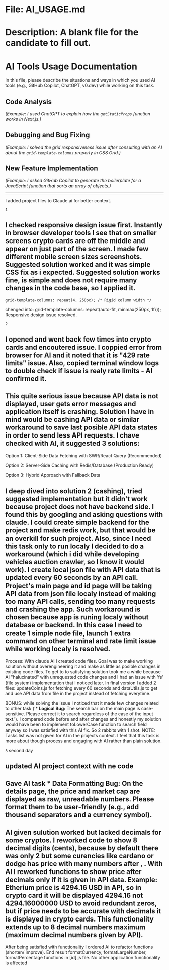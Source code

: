 # File: AI_USAGE.md
# Description: A blank file for the candidate to fill out.

# AI Tools Usage Documentation

In this file, please describe the situations and ways in which you used AI tools (e.g., GitHub Copilot, ChatGPT, v0.dev) while working on this task.

## Code Analysis

*(Example: I used ChatGPT to explain how the `getStaticProps` function works in Next.js.)*

## Debugging and Bug Fixing

*(Example: I solved the grid responsiveness issue after consulting with an AI about the `grid-template-columns` property in CSS Grid.)*

## New Feature Implementation

*(Example: I asked GitHub Copilot to generate the boilerplate for a JavaScript function that sorts an array of objects.)*

----------------------------------------------------------------------------------------------------------------------------------------------------------------------------------------------

I added project files to Claude.ai for better context.

`1`
## I checked responsive design issue first. Instantly in browser developer tools I see that on smaller screens crypto cards are off the middle and appear on just part of the screen. I made few different mobile screen sizes screenshots. Suggested solution worked and it was simple CSS fix as i expected. Suggested solution works fine, is simple and does not require many changes in the code base, so I applied it.

    grid-template-columns: repeat(4, 250px); /* Rigid column width */
chenged into:
    grid-template-columns: repeat(auto-fit, minmax(250px, 1fr));
Responsive design issue resolved.




`2`
##   I opened and went back few times into crypto cards and encoutered issue. I coppied error from browser for AI and it noted that it is "429 rate limits" issue. Also, copied terminal window logs to double check if issue is realy rate limits  - AI confirmed it.

## This quite serious issue because API data is not displayed, user gets error messages and application itself is crashing. Solution I have in mind would be cashing API data or similar workaround to save last posible API data states in order to send less API requests. I chave checked with AI, it suggested 3 solutions:

Option 1: Client-Side Data Fetching with SWR/React Query (Recommended)

Option 2: Server-Side Caching with Redis/Database (Production Ready)

Option 3: Hybrid Approach with Fallback Data

## I deep dived into solution 2 (cashing), tried suggested implementation but it didn't work because project does not have backend side. I found this by googling and asking questions with claude. I could create simple backend for the project and make redis work, but that would be an overkill for such project. Also, since I need this task only to run localy I decided to do a workaround (which i did while developing vehicles auction crawler, so I know it would work). I create local json file with API data that is updated every 60 seconds by an API call. Project's main page and id page will be taking API data from json file localy instead of making too many API calls, sending too many requests and crashing the app. Such workaround is chosen because app is runing localy without database or backend. In this case I need to create 1 simple node file, launch 1 extra command on other terminal and rate limit issue while working localy is resolved.

Process: With claude AI I created code files. Goal was to make working solution without overengineering it and make as little as posible changes in existing code files. To get to to satisfying solution took me a while because AI "halucinated" with unrequested code changes and I had an issue with 'fs' (file system) implementation that I noticed later. In final version I added 2 files: updateCoins.js for fetching every 60 seconds and dataUtils.js to get and use API data from file in the project instead of fetching everytime.

BONUS: while solving the issue I noticed that it made few changes related to other task ('* **Logical Bug:** The search bar on the main page is case-sensitive. Please correct it to search regardless of the case of the input text.'). I compared code before and after changes and honestly my solution would have been to implement toLowerCase function to search field anyway so I was satisfied with this AI fix. So 2 rabbits with 1 shot.
NOTE: Tasks list was not given for AI in the projects context. I feel that this task is more about though process and engaging with AI rather than plain solution.

`3` second day
## updated AI project context with ne code

## Gave AI task * **Data Formatting Bug:** On the details page, the price and market cap are displayed as raw, unreadable numbers. Please format them to be user-friendly (e.g., add thousand separators and a currency symbol).

## AI given sulution worked but lacked decimals for some cryptos. I reworked code to show 8 decimal digits (cents), because by default there was only 2 but some curencies like cardano or dodge has price with many numbers after , . With AI I reworked functions to show price after decimals only if it is given in API data. Example: Etherium price is 4294.16 USD in API, so in crypto card it will be displayed 4294.16 not 4294.16000000 USD to avoid redundant zeros, but if price needs to be accurate with decimals it is displayed in crypto cards. This functionality extends up to 8 decimal numbers maximum (maximum decimal numbers given by API).

After being satisfied with functionality I ordered AI to refactor functions (shorten/ improve). End result formatCurrency, formatLargeNumber, formatPercentage functions in [id].js file. No other application functionality is affected

